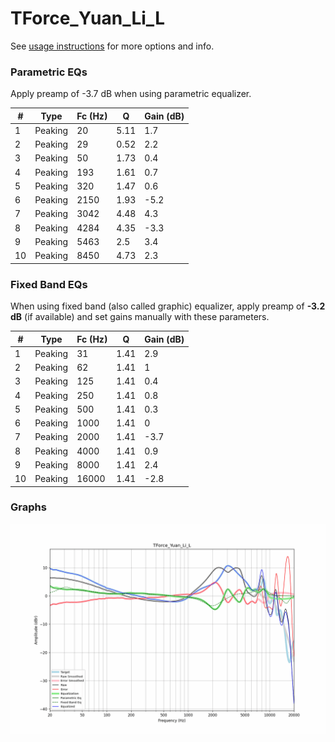 # TForce_Yuan_Li_L
See [usage instructions](https://github.com/jaakkopasanen/AutoEq#usage) for more options and info.

### Parametric EQs
Apply preamp of -3.7 dB when using parametric equalizer.

|   # | Type    |   Fc (Hz) |    Q |   Gain (dB) |
|-----|---------|-----------|------|-------------|
|   1 | Peaking |        20 | 5.11 |         1.7 |
|   2 | Peaking |        29 | 0.52 |         2.2 |
|   3 | Peaking |        50 | 1.73 |         0.4 |
|   4 | Peaking |       193 | 1.61 |         0.7 |
|   5 | Peaking |       320 | 1.47 |         0.6 |
|   6 | Peaking |      2150 | 1.93 |        -5.2 |
|   7 | Peaking |      3042 | 4.48 |         4.3 |
|   8 | Peaking |      4284 | 4.35 |        -3.3 |
|   9 | Peaking |      5463 | 2.5  |         3.4 |
|  10 | Peaking |      8450 | 4.73 |         2.3 |

### Fixed Band EQs
When using fixed band (also called graphic) equalizer, apply preamp of **-3.2 dB** (if available) and set gains manually with these parameters.

|   # | Type    |   Fc (Hz) |    Q |   Gain (dB) |
|-----|---------|-----------|------|-------------|
|   1 | Peaking |        31 | 1.41 |         2.9 |
|   2 | Peaking |        62 | 1.41 |         1   |
|   3 | Peaking |       125 | 1.41 |         0.4 |
|   4 | Peaking |       250 | 1.41 |         0.8 |
|   5 | Peaking |       500 | 1.41 |         0.3 |
|   6 | Peaking |      1000 | 1.41 |         0   |
|   7 | Peaking |      2000 | 1.41 |        -3.7 |
|   8 | Peaking |      4000 | 1.41 |         0.9 |
|   9 | Peaking |      8000 | 1.41 |         2.4 |
|  10 | Peaking |     16000 | 1.41 |        -2.8 |

### Graphs
![](./TForce_Yuan_Li_L.png)
